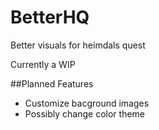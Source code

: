 # BetterHQ
 Better visuals for heimdals quest

Currently a WIP

##Planned Features

- Customize bacground images
- Possibly change color theme
